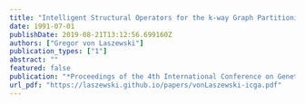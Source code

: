 ```yaml
---
title: "Intelligent Structural Operators for the k-way Graph Partitioning Problem"
date: 1991-07-01
publishDate: 2019-08-21T13:12:56.699160Z
authors: ["Gregor von Laszewski"]
publication_types: ["1"]
abstract: ""
featured: false
publication: "*Proceedings of the 4th International Conference on Genetic Algorithms*"
url_pdf: "https://laszewski.github.io/papers/vonLaszewski-icga.pdf"
---
```


